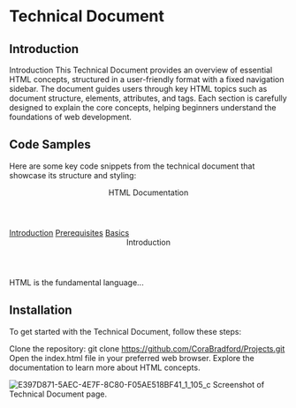 # Technical Document

## Introduction

Introduction
This Technical Document provides an overview of essential HTML concepts, structured in a user-friendly format with a fixed navigation sidebar. The document guides users through key HTML topics such as document structure, elements, attributes, and tags. Each section is carefully designed to explain the core concepts, helping beginners understand the foundations of web development.

## Code Samples

Here are some key code snippets from the technical document that showcase its structure and styling:

<!DOCTYPE html>
<html lang="en">
<head>
  <meta charset="UTF-8">
  <meta name="viewport" content="width=device-width, initial-scale=1.0">
  <title>Technical Document</title>
  <link rel="stylesheet" href="styles.css">
</head>
<body>
  <nav id="navbar">
    <header>HTML Documentation</header>
    <a class="nav-link" href="#introduction">Introduction</a>
    <a class="nav-link" href="#prerequisites">Prerequisites</a>
    <a class="nav-link" href="#basics">Basics</a>
  </nav>
  <main id="main-doc">
    <section id="introduction" class="main-section">
      <header>Introduction</header>
      <p>HTML is the fundamental language...</p>
    </section>
  </main>
</body>
</html>




## Installation

To get started with the Technical Document, follow these steps:

Clone the repository:
git clone https://github.com/CoraBradford/Projects.git
Open the index.html file in your preferred web browser.
Explore the documentation to learn more about HTML concepts.

![E397D871-5AEC-4E7F-8C80-F05AE518BF41_1_105_c](https://github.com/user-attachments/assets/64816463-cb0a-4b40-97ad-c4c74896768e)
Screenshot of Technical Document page.
